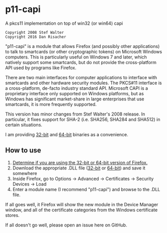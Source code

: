 # p11-capi
A pkcs11 implementation on top of win32 (or win64) capi

    Copyright 2008 Stef Walter
    Copyright 2016 Dan Risacher

"p11-capi" is a module that allows Firefox (and possibly other applications) to talk to smartcards (or other cryptographic tokens) on Microsoft Windows computers. This is particularly useful on Windows 7 and later, which natively support some smartcards, but do not provide the cross-platform API used by programs like Firefox. 

There are two main interfaces for computer applications to interface with smartcards and other hardware security modules. The PKCS#11 interface is a cross-platform, de-facto industry standard API. Microsoft CAPI is a proprietary interface only supported on Windows platforms, but as Windows has significant market-share in large enterprises that use smartcards, it is more frequently supported.

This version has minor changes from Stef Walter's 2008 release. In particular, it fixes support for SHA-2 (i.e. SHA256, SHA284 and SHA512) in certain situations.

I am providing [32-bit](https://github.com/risacher/p11-capi/raw/master/w32/p11capi_w32.dll) and [64-bit](https://github.com/risacher/p11-capi/raw/master/w64/p11capi_w64.dll) binaries as a convenience. 

## How to use

1. [Determine if you are using the 32-bit or 64-bit version of Firefox.](https://support.mozilla.org/en-US/kb/how-do-i-tell-if-32-bit-or-64-bit)
2. Download the appropriate .DLL file ([32-bit](https://github.com/risacher/p11-capi/raw/master/w32/p11capi_w32.dll) or [64-bit](https://github.com/risacher/p11-capi/raw/master/w64/p11capi_w64.dll)) and save it somewhere
3. Inside Firefox, go to Options → Advanced → Certificates → Security Devices → Load
4. Enter a module name (I recommend "p11-capi") and browse to the .DLL file.

If all goes well, it Firefox will show the new module in the Device Manager window, and all of the certificate categories from the Windows certificate stores.  

If all doesn't go well, please open an issue here on GitHub.
